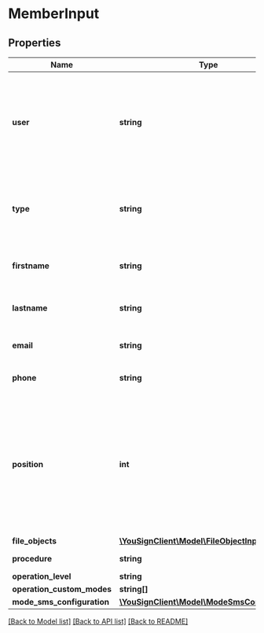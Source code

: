 # MemberInput

## Properties
Name | Type | Description | Notes
------------ | ------------- | ------------- | -------------
**user** | **string** | ID of the user in your companies. Informations about the member will be duplicate (first name, last name, email and phone number).  Required if none of fields above are specified. | [optional] 
**type** | **string** | Type of a member. \&quot;signer\&quot; to sign documents (legally) and \&quot;validator\&quot; to validate documents. | [optional] [default to 'signer']
**firstname** | **string** | Firstname of an external member. Required if user field is blank | [optional] 
**lastname** | **string** | Lastname of an external member. Required if user field is blank | [optional] 
**email** | **string** | Email of an external member. Required if user field is blank | [optional] 
**phone** | **string** | Phone of an external member. Required if user field is blank | [optional] 
**position** | **int** | If the procedure have the boolean \&quot;ordered\&quot; at true, you can define position of the order to invite your members to sign. Only the first member will be invited to sign.  When the first member have signed, the second will be invited, etc... | [optional] 
**file_objects** | [**\YouSignClient\Model\FileObjectInput[]**](FileObjectInput.md) |  | [optional] 
**procedure** | **string** | Procedure id reference | [optional] 
**operation_level** | **string** |  | [optional] 
**operation_custom_modes** | **string[]** |  | [optional] 
**mode_sms_configuration** | [**\YouSignClient\Model\ModeSmsConfiguration**](ModeSmsConfiguration.md) |  | [optional] 

[[Back to Model list]](../README.md#documentation-for-models) [[Back to API list]](../README.md#documentation-for-api-endpoints) [[Back to README]](../README.md)

